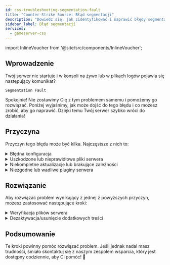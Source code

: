 ```yaml
---
id: css-troubleshooting-segmentation-fault
title: "Counter-Strike Source: Błąd segmentacji"
description: "Dowiedz się, jak zidentyfikować i naprawić błędy segmentacji, aby Twój serwer działał płynnie → Sprawdź teraz"
sidebar_label: Błąd segmentacji
services:
  - gameserver-css
---
```


import InlineVoucher from '@site/src/components/InlineVoucher';

## Wprowadzenie

Twój serwer nie startuje i w konsoli na żywo lub w plikach logów pojawia się następujący komunikat?

```
Segmentation Fault
```

Spokojnie! Nie zostawimy Cię z tym problemem samemu i pomożemy go rozwiązać. Poniżej wyjaśnimy, jak może dojść do tego błędu i co możesz zrobić, aby go naprawić. Dzięki temu Twój serwer szybko wróci do działania!



<InlineVoucher />



## Przyczyna

Przyczyn tego błędu może być kilka. Najczęstsze z nich to:

<details>
  <summary>Błędna konfiguracja</summary>

Nieprawidłowo lub niekompletnie skonfigurowany plik konfiguracyjny może spowodować, że serwer podczas startu lub działania będzie próbował uzyskać dostęp do nieprawidłowych parametrów lub obszarów pamięci.

Dzieje się tak szczególnie wtedy, gdy np. wcięcia lub przypisania wartości nie są poprawnie zastosowane. W efekcie może to prowadzić do awarii lub nieokreślonego zachowania (np. błędu segmentacji).

</details>

<details>
  <summary>Uszkodzone lub nieprawidłowe pliki serwera</summary>

  W wyniku błędnych transferów, ręcznych zmian lub uszkodzonych instalacji, kluczowe pliki serwera mogą ulec uszkodzeniu. Może to powodować nieoczekiwane zachowanie lub krytyczne awarie, takie jak błąd segmentacji podczas ładowania lub wykonywania.

</details>

<details>
  <summary>Niekompletne aktualizacje lub brakujące zależności</summary>

  Jeśli aktualizacja serwera nie została w pełni zakończona lub brakuje pewnych zależności czy modułów, mogą pojawić się błędy podczas startu lub działania serwera.

</details>

<details>
  <summary>Niezgodne lub wadliwe pluginy serwera</summary>

  Dodatkowe rozszerzenia, takie jak SourceMod/Metamod lub pluginy niekompatybilne z używaną wersją serwera albo źle zaprogramowane, mogą bezpośrednio wpływać na dostęp do pamięci serwera i powodować problemy.

</details>



## Rozwiązanie

Aby rozwiązać problem wynikający z jednej z powyższych przyczyn, możesz zastosować następujące kroki:

<details>
  <summary>Weryfikacja plików serwera</summary>

Aby uniknąć błędów spowodowanych uszkodzonymi lub niekompletnymi plikami gry, zalecamy skorzystanie z funkcji **Weryfikuj pliki Steam** w **panelu głównym** serwera gier.

![img](https://screensaver01.zap-hosting.com/index.php/s/yMPajGpaXcMK3wR/preview)

  Serwer gier zostanie automatycznie sprawdzony przez SteamCMD, a brakujące lub uszkodzone pliki zostaną zastąpione oryginalnymi wersjami. Proces jest w pełni zautomatyzowany i gwarantuje, że pliki serwera będą zgodne z aktualną wersją Steam.

</details>

<details>
  <summary>Dezaktywacja/usunięcie dodatkowych treści</summary>

Jeśli dodałeś do swojego serwera gier dodatkowe treści, takie jak Sourcemod/Metamod i pluginy, warto tymczasowo je wyłączyć lub usunąć przynajmniej na chwilę.

Ten krok pozwoli wykluczyć, czy problemy są spowodowane przez dodatkowe treści. Po aktualizacjach często zdarzają się problemy z takimi dodatkami, ponieważ mogą być niekompatybilne z nową wersją serwera lub jeszcze nie zostały do niej dostosowane.

</details>

## Podsumowanie

Te kroki powinny pomóc rozwiązać problem. Jeśli jednak nadal masz trudności, śmiało skontaktuj się z naszym zespołem wsparcia, który jest dostępny codziennie, aby Ci pomóc! 🙂

<InlineVoucher />